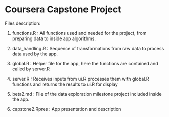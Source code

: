 # Coursera Capstone Project

Files description:

1. functions.R : All functions used and needed for the project, from preparing data to inside app algorithms.

2. data_handling.R : Sequence of transformations from raw data to process data used by the app.

3. global.R : Helper file for the app, here the functions are contained and called by server.R

4. server.R : Receives inputs from ui.R processes them with global.R functions and returns the results to ui.R for display

5. beta2.md : File of the data exploration milestone project included inside the app.

6. capstone2.Rpres : App presentation and description
